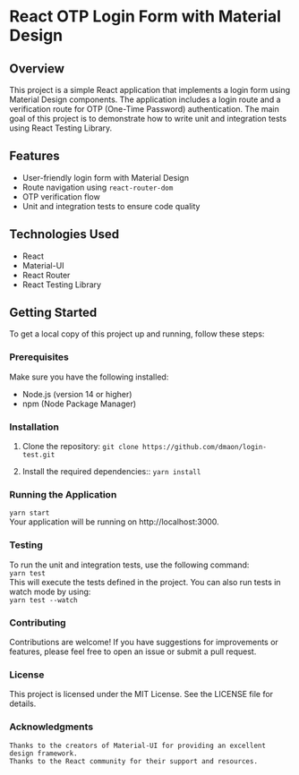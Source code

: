 # React OTP Login Form with Material Design

## Overview

This project is a simple React application that implements a login form using Material Design components. The application includes a login route and a verification route for OTP (One-Time Password) authentication. The main goal of this project is to demonstrate how to write unit and integration tests using React Testing Library.

## Features

- User-friendly login form with Material Design
- Route navigation using `react-router-dom`
- OTP verification flow
- Unit and integration tests to ensure code quality

## Technologies Used

- React
- Material-UI
- React Router
- React Testing Library

## Getting Started

To get a local copy of this project up and running, follow these steps:

### Prerequisites

Make sure you have the following installed:

- Node.js (version 14 or higher)
- npm (Node Package Manager)

### Installation

1. Clone the repository:
   `git clone https://github.com/dmaon/login-test.git`

1. Install the required dependencies::
   `yarn install`

### Running the Application

`yarn start`\
Your application will be running on http://localhost:3000.

### Testing

To run the unit and integration tests, use the following command:\
`yarn test`\
This will execute the tests defined in the project. You can also run tests in watch mode by using:\
`yarn test --watch`

### Contributing

Contributions are welcome! If you have suggestions for improvements or features, please feel free to open an issue or submit a pull request.

### License

This project is licensed under the MIT License. See the LICENSE file for details.

### Acknowledgments

    Thanks to the creators of Material-UI for providing an excellent design framework.
    Thanks to the React community for their support and resources.
